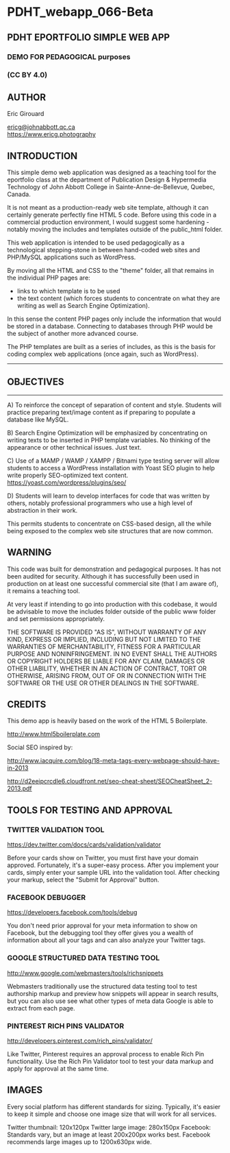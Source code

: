 # PDHT_webapp_066-Beta


## PDHT EPORTFOLIO SIMPLE WEB APP
### DEMO FOR PEDAGOGICAL purposes
### (CC BY 4.0)



## AUTHOR

Eric Girouard  

ericg@johnabbott.qc.ca  
https://www.ericg.photography


## INTRODUCTION


This simple demo web application was designed as a teaching tool for the eportfolio class at the department of Publication Design & Hypermedia Technology of John Abbott College in Sainte-Anne-de-Bellevue, Quebec, Canada.

It is not meant as a production-ready web site template, although it can certainly generate perfectly fine HTML 5 code. Before using this code in a commercial production environment, I would suggest some hardening - notably moving the includes and templates outside of the public_html folder.

This web application is intended to be used pedagogically as a technological stepping-stone in between hand-coded web sites and PHP/MySQL applications such as WordPress.

By moving all the HTML and CSS to the "theme" folder, all that remains in the individual PHP pages are:

- links to which template is to be used
- the text content (which forces students to concentrate on what they are writing as well as Search Engine Optimization).

In this sense the content PHP pages only include the information that would be stored in a database. Connecting to databases through PHP would be the subject of another more advanced course.

The PHP templates are built as a series of includes, as this is the basis for coding complex web applications (once again, such as WordPress).



--------------------------------
## OBJECTIVES
--------------------------------

A) To reinforce the concept of separation of content and style. Students will practice preparing text/image content as if preparing to populate a database like MySQL.

B) Search Engine Optimization will be emphasized by concentrating on writing texts to be inserted in PHP template variables. No thinking of the appearance or other technical issues. Just text.

C) Use of a MAMP / WAMP / XAMPP / Bitnami type testing server will allow students to access a WordPress installation with Yoast SEO plugin to help write properly SEO-optimized text content. https://yoast.com/wordpress/plugins/seo/

D) Students will learn to develop interfaces for code that was written by others, notably professional programmers who use a high level of abstraction in their work.

This permits students to concentrate on CSS-based design, all the while being exposed to the complex web site structures that are now common.


## WARNING

This code was built for demonstration and pedagogical purposes. It has not been audited for security. Although it has successfully been used in production on at least one successful commercial site (that I am aware of), it remains a teaching tool.

At very least if intending to go into production with this codebase, it would be advisable to move the includes folder outside of the public www folder and set permissions appropriately.

THE SOFTWARE IS PROVIDED "AS IS", WITHOUT WARRANTY OF ANY KIND, EXPRESS OR IMPLIED, INCLUDING BUT NOT LIMITED TO THE WARRANTIES OF MERCHANTABILITY, FITNESS FOR A PARTICULAR PURPOSE AND NONINFRINGEMENT. IN NO EVENT SHALL THE
AUTHORS OR COPYRIGHT HOLDERS BE LIABLE FOR ANY CLAIM, DAMAGES OR OTHER LIABILITY, WHETHER IN AN ACTION OF CONTRACT, TORT OR OTHERWISE, ARISING FROM, OUT OF OR IN CONNECTION WITH THE SOFTWARE OR THE USE OR OTHER DEALINGS IN THE
SOFTWARE.



## CREDITS


This demo app is heavily based on the work of the HTML 5 Boilerplate.  

http://www.html5boilerplate.com


Social SEO inspired by:  

http://www.iacquire.com/blog/18-meta-tags-every-webpage-should-have-in-2013  

http://d2eeipcrcdle6.cloudfront.net/seo-cheat-sheet/SEOCheatSheet_2-2013.pdf





## TOOLS FOR TESTING AND APPROVAL


### TWITTER VALIDATION TOOL
https://dev.twitter.com/docs/cards/validation/validator

Before your cards show on Twitter, you must first have your domain approved. Fortunately, it's a super-easy process. After you implement your cards, simply enter your sample URL into the validation tool. After checking your markup, select the "Submit for Approval" button.


### FACEBOOK DEBUGGER
https://developers.facebook.com/tools/debug

You don't need prior approval for your meta information to show on Facebook, but the debugging tool they offer gives you a wealth of information about all your tags and can also analyze your Twitter tags.


### GOOGLE STRUCTURED DATA TESTING TOOL
http://www.google.com/webmasters/tools/richsnippets

Webmasters traditionally use the structured data testing tool to test authorship markup and preview how snippets will appear in search results, but you can also use see what other types of meta data Google is able to extract from each page.


### PINTEREST RICH PINS VALIDATOR
http://developers.pinterest.com/rich_pins/validator/

Like Twitter, Pinterest requires an approval process to enable Rich Pin functionality. Use the Rich Pin Validator tool to test your data markup and apply for approval at the same time.



## IMAGES

Every social platform has different standards for sizing. Typically, it's easier to keep it simple and choose one image size that will work for all services.

Twitter thumbnail: 120x120px
Twitter large image: 280x150px
Facebook: Standards vary, but an image at least 200x200px works best. Facebook recommends large images up to 1200x630px wide.
